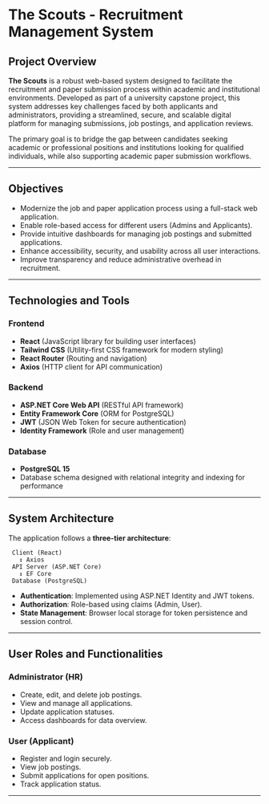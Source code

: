 # The Scouts - Recruitment Management System

## Project Overview

**The Scouts** is a robust web-based system designed to facilitate the recruitment and paper submission process within academic and institutional environments. Developed as part of a university capstone project, this system addresses key challenges faced by both applicants and administrators, providing a streamlined, secure, and scalable digital platform for managing submissions, job postings, and application reviews.

The primary goal is to bridge the gap between candidates seeking academic or professional positions and institutions looking for qualified individuals, while also supporting academic paper submission workflows.

---

## Objectives

- Modernize the job and paper application process using a full-stack web application.
- Enable role-based access for different users (Admins and Applicants).
- Provide intuitive dashboards for managing job postings and submitted applications.
- Enhance accessibility, security, and usability across all user interactions.
- Improve transparency and reduce administrative overhead in recruitment.

---

## Technologies and Tools

### Frontend
- **React** (JavaScript library for building user interfaces)
- **Tailwind CSS** (Utility-first CSS framework for modern styling)
- **React Router** (Routing and navigation)
- **Axios** (HTTP client for API communication)

###  Backend
- **ASP.NET Core Web API** (RESTful API framework)
- **Entity Framework Core** (ORM for PostgreSQL)
- **JWT** (JSON Web Token for secure authentication)
- **Identity Framework** (Role and user management)

###  Database
- **PostgreSQL 15**
- Database schema designed with relational integrity and indexing for performance
  
---

##  System Architecture

The application follows a **three-tier architecture**:

```
 Client (React)
   ↕ Axios
 API Server (ASP.NET Core)
   ↕ EF Core
 Database (PostgreSQL)
```

- **Authentication**: Implemented using ASP.NET Identity and JWT tokens.
- **Authorization**: Role-based using claims (Admin, User).
- **State Management**: Browser local storage for token persistence and session control.

---

##  User Roles and Functionalities

###  Administrator (HR)
- Create, edit, and delete job postings.
- View and manage all applications.
- Update application statuses.
- Access dashboards for data overview.

###  User (Applicant)
- Register and login securely.
- View job postings.
- Submit applications for open positions.
- Track application status.

---
